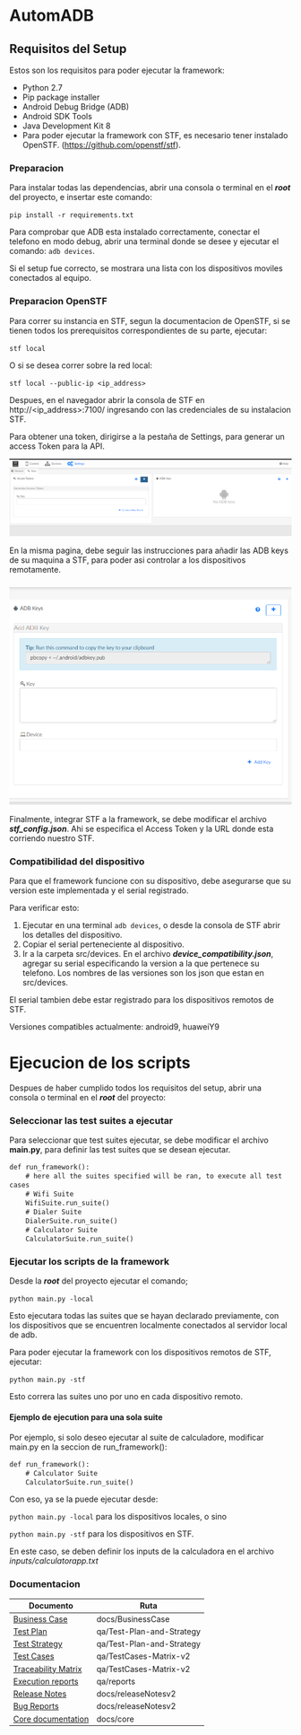 # AutomADB



## Requisitos del Setup

Estos son los requisitos para poder ejecutar la framework:

  * Python 2.7
  * Pip package installer
  * Android Debug Bridge (ADB)
  * Android SDK Tools
  * Java Development Kit 8
  * Para poder ejecutar la framework con STF, es necesario tener instalado OpenSTF. (https://github.com/openstf/stf).

### Preparacion

Para instalar todas las dependencias, abrir una consola o terminal en el ***root***
del proyecto, e insertar este comando:

`pip install -r requirements.txt`

Para comprobar que ADB esta instalado correctamente, conectar el telefono en modo debug,  abrir una terminal donde
 se desee y ejecutar el comando: `adb devices`.

Si el setup fue correcto, se mostrara una lista con los dispositivos moviles
conectados al equipo.

### Preparacion OpenSTF

Para correr su instancia en STF, segun la documentacion de OpenSTF, si se tienen todos los prerequisitos correspondientes de su parte, ejecutar:

`stf local`

O si se desea correr sobre la red local:

`stf local --public-ip <ip_address>`

Despues, en el navegador abrir la consola de STF en http://<ip_address>:7100/ ingresando con las credenciales de su instalacion STF.

Para obtener una token, dirigirse a la pestaña de Settings, para generar un access Token para la API.

![Alt text](docs/STF-1.png?raw=true "STFToken")

En la misma pagina, debe seguir las instrucciones para añadir las ADB keys de su maquina a STF, para poder asi controlar a los
dispositivos remotamente.

![Alt text](docs/STF-2.png?raw=true "STFKeys")

Finalmente, integrar STF a la framework, se debe modificar el archivo ***stf_config.json***. Ahi se especifica el Access Token y la URL donde esta corriendo nuestro STF.

### Compatibilidad del dispositivo

Para que el framework funcione con su dispositivo, debe asegurarse que su version este implementada y el serial registrado.

Para verificar esto:
 
 1. Ejecutar en una terminal ``adb devices``, o desde la consola de STF abrir los detalles del dispositivo.
 2. Copiar el serial perteneciente al dispositivo.
 3. Ir a la carpeta src/devices. En el archivo ***device_compatibility.json***, agregar su serial especificando 
    la version a la que pertenece su telefono. Los nombres de las versiones son los json que estan en src/devices.
 
 El serial tambien debe estar registrado para los dispositivos remotos de STF.
 
 Versiones compatibles actualmente: android9, huaweiY9



# Ejecucion de los scripts

Despues de haber cumplido todos los requisitos del setup, abrir una consola o terminal en el ***root*** del proyecto:

### Seleccionar las test suites a ejecutar

Para seleccionar que test suites ejecutar, se debe modificar el archivo **main.py**, para definir las test suites que se desean ejecutar.

```
def run_framework():
    # here all the suites specified will be ran, to execute all test cases
    # Wifi Suite
    WifiSuite.run_suite()
    # Dialer Suite
    DialerSuite.run_suite()
    # Calculator Suite
    CalculatorSuite.run_suite()

```


### Ejecutar los scripts de la framework

Desde la ***root*** del proyecto ejecutar el comando;

`python main.py -local`

Esto ejecutara todas las suites que se hayan declarado previamente, con los dispositivos que se encuentren localmente conectados
al servidor local de adb.

Para poder ejecutar la framework con los dispositivos remotos de STF, ejecutar:

`python main.py -stf`

Esto correra las suites uno por uno en cada dispositivo remoto.


#### Ejemplo de ejecution para una sola suite

Por ejemplo, si solo deseo ejecutar al suite de calculadore, modificar main.py en la seccion de run_framework():

```
def run_framework():
    # Calculator Suite
    CalculatorSuite.run_suite()

```

Con eso, ya se la puede ejecutar desde:

`python main.py -local` para los dispositivos locales, o sino

`python main.py -stf` para los dispositivos en STF.

En este caso, se deben definir los inputs de la calculadora en el archivo *inputs/calculatorapp.txt*

### Documentacion

|   Documento	|   Ruta	|
|---	|---	|
|  [Business Case](docs/BusinessCase.docx) 	|   docs/BusinessCase	|
|   [Test Plan](qa/Test-Plan-and-Strategy.docx)	|   qa/Test-Plan-and-Strategy	|
|   [Test Strategy]()	|   qa/Test-Plan-and-Strategy	|
|   [Test Cases](qa/Test-Plan-and-Strategy.docx)	|   qa/TestCases-Matrix-v2	|
|   [Traceability Matrix](qa/TestCases-Matrix-v2.xlsx)	|   qa/TestCases-Matrix-v2 |
|   [Execution reports](qa/reports)	|   qa/reports	|
|   [Release Notes](docs/releaseNotesv2.docx)	|   docs/releaseNotesv2	|
|   [Bug Reports](docs/releaseNotesv2.docx)	|   docs/releaseNotesv2	|
|   [Core documentation](docs/core.docx)	|   docs/core	|
